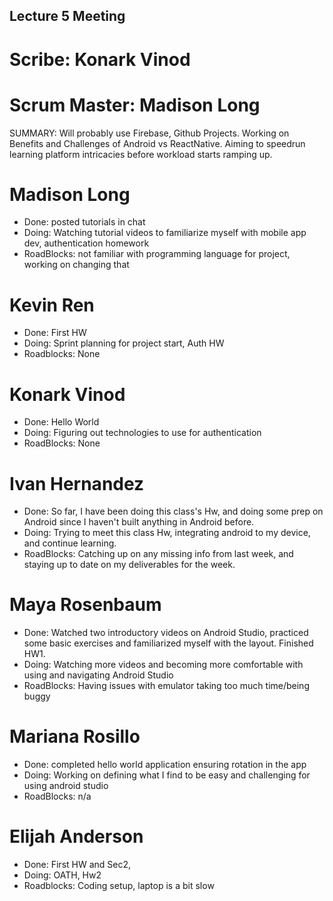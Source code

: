## Lecture 5 Meeting

# Scribe: Konark Vinod
# Scrum Master: Madison Long

SUMMARY: Will probably use Firebase, Github Projects. Working on Benefits and Challenges of Android vs ReactNative. Aiming to speedrun learning
platform intricacies before workload starts ramping up.

# Madison Long
- Done: posted tutorials in chat
- Doing: Watching tutorial videos to familiarize myself with mobile app dev, authentication homework
- RoadBlocks: not familiar with programming language for project, working on changing that

# Kevin Ren
- Done: First HW
- Doing: Sprint planning for project start, Auth HW
- Roadblocks: None

# Konark Vinod
- Done: Hello World
- Doing: Figuring out technologies to use for authentication
- RoadBlocks: None

# Ivan Hernandez
- Done: So far, I have been doing this class's Hw, and doing some prep on Android since I haven't built anything in Android before.
- Doing: Trying to meet this class Hw, integrating android to my device, and continue learning.
- RoadBlocks: Catching up on any missing info from last week, and staying up to date on my deliverables for the week.

# Maya Rosenbaum
- Done: Watched two introductory videos on Android Studio, practiced some basic exercises and familiarized myself with the layout. Finished HW1.
- Doing: Watching more videos and becoming more comfortable with using and navigating Android Studio
- RoadBlocks: Having issues with emulator taking too much time/being buggy

# Mariana Rosillo
- Done: completed hello world application ensuring rotation in the app
- Doing: Working on defining what I find to be easy and challenging for using android studio
- RoadBlocks: n/a

# Elijah Anderson
- Done: First HW and Sec2,
- Doing: OATH, Hw2
- Roadblocks: Coding setup, laptop is a bit slow

